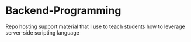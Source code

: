 # Backend-Programming
Repo hosting support material that I use to teach students how to leverage server-side scripting language
